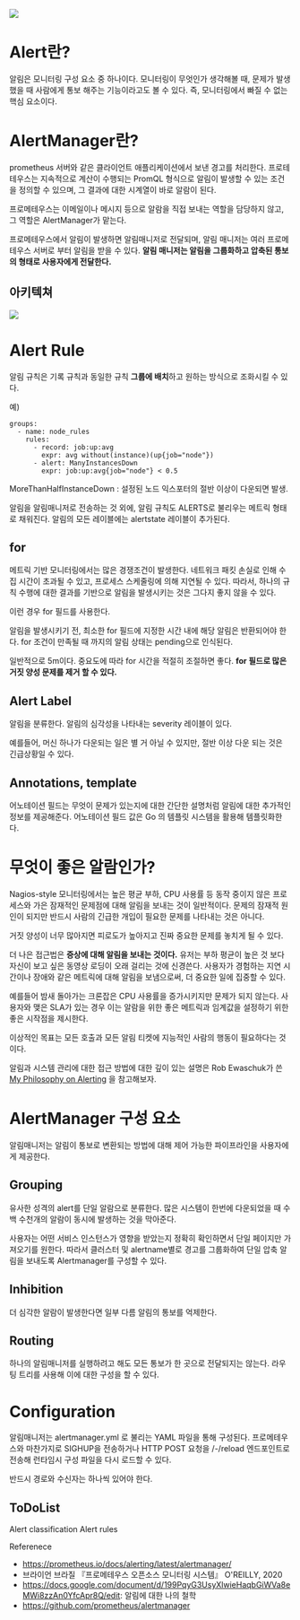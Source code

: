 ![](https://velog.velcdn.com/images/hyunshoon/post/cf7d5512-0cec-42bb-b362-eb3c7070f4f5/image.png)

# Alert란?

알림은 모니터링 구성 요소 중 하나이다. 모니터링이 무엇인가 생각해볼 때, 문제가 발생했을 때 사람에게 통보 해주는 기능이라고도 볼 수 있다. 즉, 모니터링에서 빠질 수 없는 핵심 요소이다.


# AlertManager란?

prometheus 서버와 같은 클라이언트 애플리케이션에서 보낸 경고를 처리한다. 프로테테우스는 지속적으로 계산이 수행되는 PromQL 형식으로 알림이 발생할 수 있는 조건을 정의할 수 있으며, 그 결과에 대한 시계열이 바로 알람이 된다.

프로메테우스는 이메일이나 메시지 등으로 알람을 직접 보내는 역할을 담당하지 않고, 그 역할은  AlertManager가 맡는다.

프로메테우스에서 알림이 발생하면 알림매니저로 전달되며, 알림 매니저는 여러 프로메테우스 서버로 부터 알림을 받을 수 있다. **알림 매니저는 알림을 그룹화하고 압축된 통보의 형태로 사용자에게 전달한다.**

## 아키텍쳐

![](https://velog.velcdn.com/images/hyunshoon/post/7945167e-8cf7-4e9a-8437-1965b3e3d6c9/image.png)


# Alert Rule

알림 규칙은 기록 규칙과 동일한 규칙 **그룹에 배치**하고 원하는 방식으로 조화시킬 수 있다.

예)

```
groups:
  - name: node_rules
    rules:
      - record: job:up:avg
        expr: avg without(instance)(up{job="node"})
      - alert: ManyInstancesDown
        expr: job:up:avg{job="node"} < 0.5
```

MoreThanHalfInstanceDown : 설정된 노드 익스포터의 절반 이상이 다운되면 발생. 

알림을 알림매니저로 전송하는 것 외에, 알림 규칙도 ALERTS로 불리우는 메트릭 형태로 채워진다. 알림의 모든 레이블에는 alertstate 레이블이 추가된다. 

## for

메트릭 기반 모니터링에서는 많은 경쟁조건이 발생한다. 네트워크 패킷 손실로 인해 수집 시간이 초과될 수 있고, 프로세스 스케줄링에 의해 지연될 수 있다. 따라서, 하나의 규칙 수행에 대한 결과를 기반으로 알림을 발생시키는 것은 그다지 좋지 않을 수 있다.

이런 경우 for 필드를 사용한다.

알림을 발생시키기 전, 최소한 for 필드에 지정한 시간 내에 해당 알림은 반환되어야 한다. for 조건이 만족될 때 까지의 알림 상태는 pending으로 인식된다. 

일반적으로 5m이다. 중요도에 따라 for 시간을 적절히 조절하면 좋다. **for 필드로 많은 거짓 양성 문제를 제거 할 수 있다.**

## Alert Label

알림을 분류한다. 알림의 심각성을 나타내는 severity 레이블이 있다.

예를들어, 머신 하나가 다운되는 일은 별 거 아닐 수 있지만, 절반 이상 다운 되는 것은 긴급상황일 수 있다.

## Annotations, template

어노테이션 필드는 무엇이 문제가 있는지에 대한 간단한 설명처럼 알림에 대한 추가적인 정보를 제공해준다. 어노테이션 필드 값은 Go 의 템플릿 시스템을 활용해 템플릿화한다.

# 무엇이 좋은 알람인가?

Nagios-style 모니터링에서는 높은 평균 부하, CPU 사용률 등 동작 중이지 않은 프로세스와 가은 잠재적인 문제점에 대해 알림을 보내는 것이 일반적이다. 문제의 잠재적 원인이 되지만 반드시 사람의 긴급한 개입이 필요한 문제를 나타내는 것은 아니다.

거짓 양성이 너무 많아지면 피로도가 높아지고 진짜 중요한 문제를 놓치게 될 수 있다. 

더 나은 접근법은 **증상에 대해 알림을 보내는 것이다.** 유저는 부하 평균이 높은 것 보다 자신이 보고 싶은 동영상 로딩이 오래 걸리는 것에 신경쓴다. 사용자가 경험하는 지연 시간이나 장애와 같은 메트릭에 대해 알림을 보냄으로써, 더 중요한 일에 집중할 수 있다.

예를들어 밤새 돌아가는 크론잡은 CPU 사용률을 증가시키지만 문제가 되지 않는다. 사용자와 맺은 SLA가 있는 경우 이는 알람을 위한 좋은 메트릭과 임계값을 설정하기 위한 좋은 시작점을 제시한다.

이상적인 목표는 모든 호출과 모든 알림 티켓에 지능적인 사람의 행동이 필요하다는 것이다.

알림과 시스템 관리에 대한 접근 방법에 대한 깊이 있는 설명은 Rob Ewaschuk가 쓴 [My Philosophy on Alerting](https://docs.google.com/document/d/199PqyG3UsyXlwieHaqbGiWVa8eMWi8zzAn0YfcApr8Q/edit) 을 참고해보자.

# AlertManager 구성 요소

알림매니저는 알림이 통보로 변환되는 방법에 대해 제어 가능한 파이프라인을 사용자에게 제공한다.

## Grouping

유사한 성격의 alert를 단일 알람으로 분류한다. 많은 시스템이 한번에 다운되었을 때 수백 수천개의 알람이 동시에 발생하는 것을 막아준다. 

사용자는 어떤 서비스 인스턴스가 영향을 받았는지 정확히 확인하면서 단일 페이지만 가져오기를 원한다. 따라서 클러스터 및 alertname별로 경고를 그룹화하여 단일 압축 알림을 보내도록 Alertmanager를 구성할 수 있다.


## Inhibition

더 심각한 알람이 발생한다면 일부 다름 알림의 통보를 억제한다.


## Routing

하나의 알림매니저를 실행하려고 해도 모든 통보가 한 곳으로 전달되지는 않는다. 라우팅 트리를 사용해 이에 대한 구성을 할 수 있다.


# Configuration

알림매니저는 alertmanager.yml 로 불리는 YAML 파일을 통해 구성된다. 프로메테우스와 마찬가지로 SIGHUP을 전송하거나 HTTP POST 요청을 /-/reload 엔드포인트로 전송해 런타임시 구성 파일을 다시 로드할 수 있다.

반드시 경로와 수신자는 하나씩 있어야 한다.


## ToDoList

Alert classification
Alert rules



Referenece
- https://prometheus.io/docs/alerting/latest/alertmanager/
- 브라이언 브라질 『프로메테우스 오픈소스 모니터링 시스템』 O'REILLY, 2020
- https://docs.google.com/document/d/199PqyG3UsyXlwieHaqbGiWVa8eMWi8zzAn0YfcApr8Q/edit: 알림에 대한 나의 철학
- https://github.com/prometheus/alertmanager 
